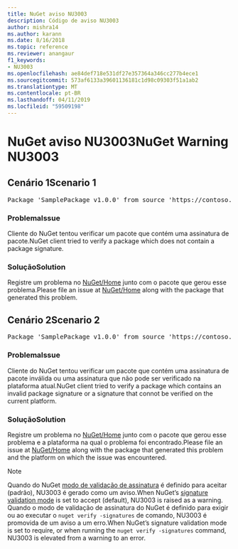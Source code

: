 ```yaml
---
title: NuGet aviso NU3003
description: Código de aviso NU3003
author: mishra14
ms.author: karann
ms.date: 8/16/2018
ms.topic: reference
ms.reviewer: anangaur
f1_keywords:
- NU3003
ms.openlocfilehash: ae84def718e531df27e357364a346cc277b4ece1
ms.sourcegitcommit: 573af6133a39601136181c1d98c09303f51a1ab2
ms.translationtype: MT
ms.contentlocale: pt-BR
ms.lasthandoff: 04/11/2019
ms.locfileid: "59509198"
---
```

# <a name="nuget-warning-nu3003"></a><span data-ttu-id="0b920-103">NuGet aviso NU3003</span><span class="sxs-lookup"><span data-stu-id="0b920-103">NuGet Warning NU3003</span></span>

## <a name="scenario-1"></a><span data-ttu-id="0b920-104">Cenário 1</span><span class="sxs-lookup"><span data-stu-id="0b920-104">Scenario 1</span></span>

<pre>Package 'SamplePackage v1.0.0' from source 'https://contoso.com/index.json': The package is not signed. Unable to verify signature from an unsigned package.</pre>

### <a name="issue"></a><span data-ttu-id="0b920-105">Problema</span><span class="sxs-lookup"><span data-stu-id="0b920-105">Issue</span></span>

<span data-ttu-id="0b920-106">Cliente do NuGet tentou verificar um pacote que contém uma assinatura de pacote.</span><span class="sxs-lookup"><span data-stu-id="0b920-106">NuGet client tried to verify a package which does not contain a package signature.</span></span>


### <a name="solution"></a><span data-ttu-id="0b920-107">Solução</span><span class="sxs-lookup"><span data-stu-id="0b920-107">Solution</span></span>

<span data-ttu-id="0b920-108">Registre um problema no [NuGet/Home](https://github.com/NuGet/Home/issues) junto com o pacote que gerou esse problema.</span><span class="sxs-lookup"><span data-stu-id="0b920-108">Please file an issue at [NuGet/Home](https://github.com/NuGet/Home/issues) along with the package that generated this problem.</span></span>



## <a name="scenario-2"></a><span data-ttu-id="0b920-109">Cenário 2</span><span class="sxs-lookup"><span data-stu-id="0b920-109">Scenario 2</span></span>

<pre>Package 'SamplePackage v1.0.0' from source 'https://contoso.com/index.json': The package signature is invalid or cannot be verified on this platform.</pre>

### <a name="issue"></a><span data-ttu-id="0b920-110">Problema</span><span class="sxs-lookup"><span data-stu-id="0b920-110">Issue</span></span>

<span data-ttu-id="0b920-111">Cliente do NuGet tentou verificar um pacote que contém uma assinatura de pacote inválida ou uma assinatura que não pode ser verificado na plataforma atual.</span><span class="sxs-lookup"><span data-stu-id="0b920-111">NuGet client tried to verify a package which contains an invalid package signature or a signature that connot be verified on the current platform.</span></span>


### <a name="solution"></a><span data-ttu-id="0b920-112">Solução</span><span class="sxs-lookup"><span data-stu-id="0b920-112">Solution</span></span>

<span data-ttu-id="0b920-113">Registre um problema no [NuGet/Home](https://github.com/NuGet/Home/issues) junto com o pacote que gerou esse problema e a plataforma na qual o problema foi encontrado.</span><span class="sxs-lookup"><span data-stu-id="0b920-113">Please file an issue at [NuGet/Home](https://github.com/NuGet/Home/issues) along with the package that generated this problem and the platform on which the issue was encountered.</span></span>

> [!Note]
> <span data-ttu-id="0b920-114">Quando do NuGet [modo de validação de assinatura](https://docs.microsoft.com/en-us/nuget/consume-packages/installing-signed-packages#configure-package-signature-requirements) é definido para aceitar (padrão), NU3003 é gerado como um aviso.</span><span class="sxs-lookup"><span data-stu-id="0b920-114">When NuGet’s [signature validation mode](https://docs.microsoft.com/en-us/nuget/consume-packages/installing-signed-packages#configure-package-signature-requirements) is set to accept (default), NU3003 is raised as a warning.</span></span> <span data-ttu-id="0b920-115">Quando o modo de validação de assinatura do NuGet é definido para exigir ou ao executar o `nuget verify -signatures` de comando, NU3003 é promovida de um aviso a um erro.</span><span class="sxs-lookup"><span data-stu-id="0b920-115">When NuGet’s signature validation mode is set to require, or when running the `nuget verify -signatures` command, NU3003 is elevated from a warning to an error.</span></span> 

